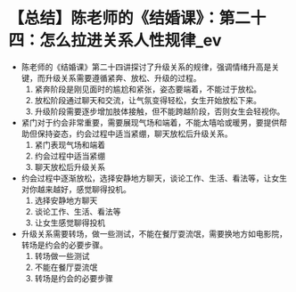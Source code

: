 # 【总结】陈老师的《结婚课》：第二十四：怎么拉进关系人性规律_ev

-   陈老师的《结婚课》第二十四讲探讨了升级关系的规律，强调情绪升高是关键，而升级关系需要遵循紧奔、放松、升级的过程。
    1.  紧奔阶段是刚见面时的尴尬和紧张，姿态要端着，不能过于放松。
    2.  放松阶段通过聊天和交流，让气氛变得轻松，女生开始放松下来。
    3.  升级阶段需要逐步增加肢体接触，但不能跨越阶段，否则女生会轻视你。
-   紧门对于约会非常重要，需要展现气场和端着，不能太嘻哈或暖男，要提供帮助但保持姿态，约会过程中适当紧绷，聊天放松后升级关系。
    1.  紧门表现气场和端着
    2.  约会过程中适当紧绷
    3.  聊天放松后升级关系
-   约会过程中逐渐放松，选择安静地方聊天，谈论工作、生活、看法等，让女生对你越来越好，感觉聊得投机。
    1.  选择安静地方聊天
    2.  谈论工作、生活、看法等
    3.  让女生感觉聊得投机
-   升级关系需要转场，做一些测试，不能在餐厅耍流氓，需要换地方如电影院，转场是约会的必要步骤。
    1.  转场做一些测试
    2.  不能在餐厅耍流氓
    3.  转场是约会的必要步骤